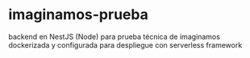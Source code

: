 # imaginamos-prueba
backend en NestJS (Node) para prueba técnica de imaginamos dockerizada y configurada para despliegue con serverless framework
